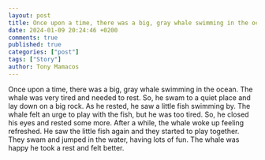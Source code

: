 ```yaml
---
layout: post
title: Once upon a time, there was a big, gray whale swimming in the ocean
date: 2024-01-09 20:24:46 +0200
comments: true
published: true
categories: ["post"]
tags: ["Story"]
author: Tony Mamacos
---
```

Once upon a time, there was a big, gray whale swimming in the ocean. The whale was very tired and needed to rest. So, he swam to a quiet place and lay down on a big rock. 
As he rested, he saw a little fish swimming by. The whale felt an urge to play with the fish, but he was too tired. So, he closed his eyes and rested some more. 
After a while, the whale woke up feeling refreshed. He saw the little fish again and they started to play together. They swam and jumped in the water, having lots of fun. The whale was happy he took a rest and felt better.
